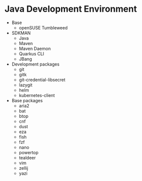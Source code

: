 # Java Development Environment

- Base
  - openSUSE Tumbleweed
- SDKMAN
  - Java
  - Maven
  - Maven Daemon
  - Quarkus CLI
  - JBang
- Development packages
  - git
  - gitk
  - git-credential-libsecret
  - lazygit
  - helm
  - kubernetes-client
- Base packages
  - aria2
  - bat
  - btop
  - cnf
  - dust
  - eza
  - fish
  - fzf
  - nano
  - powertop
  - tealdeer
  - vim
  - zellij
  - yazi
